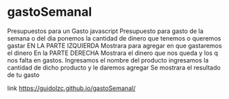 # gastoSemanal
Presupuestos para un Gasto javascript
Presupuesto para gasto de la semana o del dia
ponemos la cantidad de dinero  que tenemos  o queremos gastar 
EN  LA PARTE IZQUIERDA Mostrara  para agregar  en que gastaremos el dinero
En la PARTE DERECHA  Mostrara el dinero que nos queda  y  los q nos falta  en gastos.
Ingresamos el nombre  del producto 
ingresamos  la cantidad de dicho producto  y le daremos agregar 
Se mostrara el resultado de tu gasto 


link
https://guidolzc.github.io/gastoSemanal/
